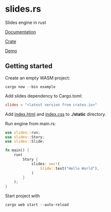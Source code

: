 # slides.rs

Slides engine in rust

[Documentation](https://docs.rs/crate/slides)

[Crate](https://crates.io/crates/slides)

[Demo](https://edvorg.github.io/slides.rs)

## Getting started

Create an empty WASM project:

```shell
cargo new --bin example
```

Add slides dependency to Cargo.toml:

```toml
slides = "<latest version from crates.io>"
```

Add [index.html](https://raw.githubusercontent.com/edvorg/slides.rs/master/frontend/static/index.html) and [index.css](https://raw.githubusercontent.com/edvorg/slides.rs/master/frontend/static/index.css) to **./static** directory.

Run engine from main.rs:

```rust
use slides::run;
use slides::Story;
use slides::Slide;

fn main() {
    run(
        Story {
            slides: vec!(
                Slide::text("Hello World"),
            )
        }
    );
}
```

Start project with

```shell
cargo web start --auto-reload
```
